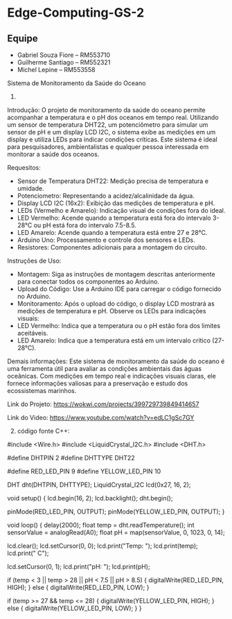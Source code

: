 # Edge-Computing-GS-2

## Equipe
- Gabriel Souza Fiore – RM553710
- Guilherme Santiago – RM552321
- Michel Lepine – RM553558

Sistema de Monitoramento da Saúde do Oceano

1.

Introdução:
O projeto de monitoramento da saúde do oceano permite acompanhar a temperatura e o pH dos oceanos em tempo real. Utilizando um sensor de temperatura DHT22, um potenciômetro para simular um sensor de pH e um display LCD I2C, o sistema exibe as medições em um display e utiliza LEDs para indicar condições críticas. Este sistema é ideal para pesquisadores, ambientalistas e qualquer pessoa interessada em monitorar a saúde dos oceanos.

Requesitos:
- Sensor de Temperatura DHT22: Medição precisa de temperatura e umidade.
- Potenciometro: Representando a acidez/alcalinidade da água.
- Display LCD I2C (16x2): Exibição das medições de temperatura e pH.
- LEDs (Vermelho e Amarelo): Indicação visual de condições fora do ideal.
- LED Vermelho: Acende quando a temperatura está fora do intervalo 3-28°C ou pH está fora do intervalo 7.5-8.5.
- LED Amarelo: Acende quando a temperatura está entre 27 e 28°C.
- Arduino Uno: Processamento e controle dos sensores e LEDs.
- Resistores: Componentes adicionais para a montagem do circuito.

Instruções de Uso:
- Montagem: Siga as instruções de montagem descritas anteriormente para conectar todos os componentes ao Arduino.
- Upload do Código: Use a Arduino IDE para carregar o código fornecido no Arduino.
- Monitoramento: Após o upload do código, o display LCD mostrará as medições de temperatura e pH. Observe os LEDs para indicações visuais:
- LED Vermelho: Indica que a temperatura ou o pH estão fora dos limites aceitáveis.
- LED Amarelo: Indica que a temperatura está em um intervalo crítico (27-28°C).

Demais informações:
Este sistema de monitoramento da saúde do oceano é uma ferramenta útil para avaliar as condições ambientais das águas oceânicas. Com medições em tempo real e indicações visuais claras, ele fornece informações valiosas para a preservação e estudo dos ecossistemas marinhos.

Link do Projeto:
https://wokwi.com/projects/399729739849414657

Link do Video: 
https://www.youtube.com/watch?v=edLC1gSc7GY


2. código fonte C++:
   
#include <Wire.h>
#include <LiquidCrystal_I2C.h>
#include <DHT.h>

#define DHTPIN 2
#define DHTTYPE DHT22

#define RED_LED_PIN 9
#define YELLOW_LED_PIN 10

DHT dht(DHTPIN, DHTTYPE);
LiquidCrystal_I2C lcd(0x27, 16, 2);

void setup() {
  lcd.begin(16, 2);
  lcd.backlight();
  dht.begin();

  pinMode(RED_LED_PIN, OUTPUT);
  pinMode(YELLOW_LED_PIN, OUTPUT);
}

void loop() {
  delay(2000);
  float temp = dht.readTemperature();
  int sensorValue = analogRead(A0);
  float pH = map(sensorValue, 0, 1023, 0, 14);

  lcd.clear();
  lcd.setCursor(0, 0);
  lcd.print("Temp: ");
  lcd.print(temp);
  lcd.print(" C");

  lcd.setCursor(0, 1);
  lcd.print("pH: ");
  lcd.print(pH);

  if (temp < 3 || temp > 28 || pH < 7.5 || pH > 8.5) {
    digitalWrite(RED_LED_PIN, HIGH);
  } else {
    digitalWrite(RED_LED_PIN, LOW);
  }


  if (temp >= 27 && temp <= 28) {
    digitalWrite(YELLOW_LED_PIN, HIGH);
  } else {
    digitalWrite(YELLOW_LED_PIN, LOW);
  }
}

